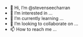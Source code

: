 - 👋 Hi, I’m @stevenseecharran
- 👀 I’m interested in ...
- 🌱 I’m currently learning ...
- 💞️ I’m looking to collaborate on ...
- 📫 How to reach me ...

<!---
stevenseecharran/stevenseecharran is a ✨ special ✨ repository because its `README.md` (this file) appears on your GitHub profile.
You can click the Preview link to take a look at your changes.
--->
